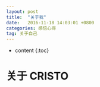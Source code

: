```yaml
---
layout: post
title:  "关于我"
date:   2016-11-18 14:03:01 +0800
categories: 感悟心得
tag: 关于自己
---
```


* content
{:toc}

关于 CRISTO
====================================